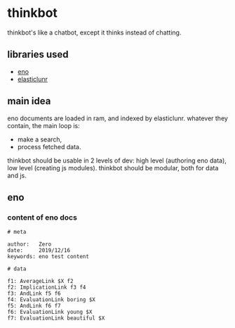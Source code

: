 # thinkbot

thinkbot's like a chatbot, except it thinks instead of chatting.

## libraries used

- [eno](https://eno-lang.org/)
- [elasticlunr](http://elasticlunr.com/docs/index.html)

## main idea

eno documents are loaded in ram, and indexed by elasticlunr. whatever they contain, the main loop is:
- make a search,
- process fetched data.

thinkbot should be usable in 2 levels of dev: high level (authoring eno data), low level (creating js modules). thinkbot should be modular, both for data and js.

## eno

### content of eno docs

    # meta

    author:   Zero
    date:     2019/12/16
    keywords: eno test content

    # data

    f1: AverageLink $X f2
    f2: ImplicationLink f3 f4
    f3: AndLink f5 f6
    f4: EvaluationLink boring $X
    f5: AndLink f6 f7
    f6: EvaluationLink young $X
    f7: EvaluationLink beautiful $X


